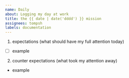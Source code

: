 ```yaml
---
name: Daily
about: Logging my day at work
title: the {{ date | date('dddd') }} mission
assignees: tompsh
labels: documentation
---
```


1. expectations (what should have my full attention today)
  - [ ] example

2. counter expectations (what took my attention away)
  - example
